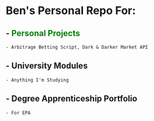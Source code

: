 # Ben's Personal Repo For:
## - <span style="color:green">Personal Projects</span>
    - Arbitrage Betting Script, Dark & Darker Market API
## - University Modules
    - Anything I'm Studying
## - Degree Apprenticeship Portfolio
    - For EPA

<!--
**bsandham/bsandham** is a ✨ _special_ ✨ repository because its `README.md` (this file) appears on your GitHub profile.

Here are some ideas to get you started:

- 🔭 I’m currently working on ...
- 🌱 I’m currently learning ...
- 👯 I’m looking to collaborate on ...
- 🤔 I’m looking for help with ...
- 💬 Ask me about ...
- 📫 How to reach me: ...
- 😄 Pronouns: ...
- ⚡ Fun fact: ...
-->
